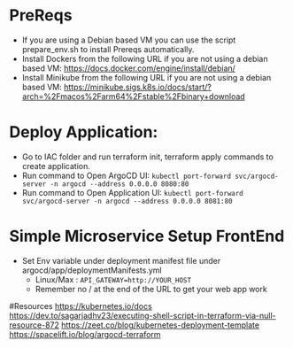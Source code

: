 # PreReqs
- If you are using a Debian based VM you can use the script prepare_env.sh to install Prereqs automatically.
- Install Dockers from the following URL if you are not using a debian based VM:
  https://docs.docker.com/engine/install/debian/
- Install Minikube from the following URL if you are not using a debian based VM:
  https://minikube.sigs.k8s.io/docs/start/?arch=%2Fmacos%2Farm64%2Fstable%2Fbinary+download

# Deploy Application:
- Go to IAC folder and run terraform init, terraform apply commands to create application.
- Run command to Open ArgoCD UI: `kubectl port-forward svc/argocd-server -n argocd --address 0.0.0.0 8080:80`
- Run command to Open Application UI: `kubectl port-forward svc/argocd-server -n argocd --address 0.0.0.0 8081:80`

# Simple Microservice Setup FrontEnd

- Set Env variable under deployment manifest file under argocd/app/deploymentManifests.yml
    - Linux/Max : `API_GATEWAY=http://YOUR_HOST`
    * Remember no / at the end of the URL to get your web app work
      
#Resources
https://kubernetes.io/docs
https://dev.to/sagarjadhv23/executing-shell-script-in-terraform-via-null-resource-872
https://zeet.co/blog/kubernetes-deployment-template
https://spacelift.io/blog/argocd-terraform
